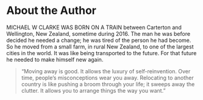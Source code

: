 
# About the Author

<span class="firstLetter">M</span>ICHAEL W CLARKE WAS BORN ON A TRAIN between Carterton and Wellington, New Zealand, sometime during 2016. The man he was before decided he needed a change; he was tired of the person he had become. So he moved from a small farm, in rural New Zealand, to one of the largest cities in the world. It was like being transported to the future. For that future he needed to make himself new again.

>“Moving away is good. It allows the luxury of self-reinvention. Over time, people’s misconceptions wear you away. Relocating to another country is like pushing a broom through your life; it sweeps away the clutter. It allows you to arrange things the way you want.”
